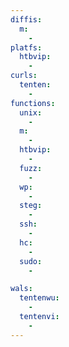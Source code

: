 ```yaml
---
diffis:
  m:
    -
platfs:
  htbvip:
    -
curls:
  tenten:
    -
functions:
  unix:
    -
  m:
    -
  htbvip:
    -
  fuzz:
    -
  wp:
    -
  steg:
    -
  ssh:
    -
  hc:
    -
  sudo:
    -

wals:
  tentenwu:
    -
  tentenvi:
    -
---
```

